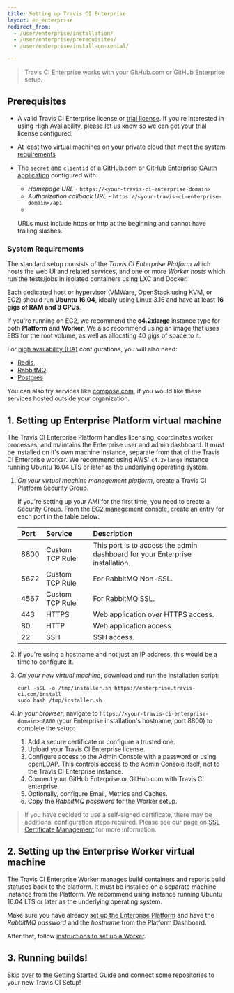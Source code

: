```yaml
---
title: Setting up Travis CI Enterprise
layout: en_enterprise
redirect_from:
  - /user/enterprise/installation/
  - /user/enterprise/prerequisites/
  - /user/enterprise/install-on-xenial/

---
```


> Travis CI Enterprise works with your GitHub.com or GitHub Enterprise setup.

## Prerequisites

  * A valid Travis CI Enterprise license or [trial license](https://enterprise.travis-ci.com/signup). If you're interested in using [High Availability](/user/enterprise/high-availability/), [please let us know](mailto:enterprise@travis-ci.com) so we can get your trial license configured.

  * At least two virtual machines on your private cloud that meet the [system requirements](#system-requirements)
  * The `secret` and `clientid` of a GitHub.com or GitHub Enterprise [OAuth application](https://developer.github.com/apps/building-integrations/setting-up-and-registering-oauth-apps/registering-oauth-apps/) configured with:

    - *Homepage URL* - `https://<your-travis-ci-enterprise-domain>`
    - *Authorization callback URL* - `https://<your-travis-ci-enterprise-domain>/api`
    +
    URLs must include https or http at the beginning and cannot have trailing slashes.

### System Requirements

The standard setup consists of the *Travis CI Enterprise
Platform* which hosts the web UI and related services, and one or more
*Worker hosts* which run the tests/jobs in isolated containers using LXC
and Docker.

Each dedicated host or hypervisor (VMWare, OpenStack using KVM, or EC2) should run **Ubuntu 16.04**, ideally using Linux 3.16 and have at least **16 gigs of RAM and 8 CPUs**.

If you're running on EC2, we recommend the **c4.2xlarge** instance type for both **Platform** and **Worker**. We also recommend using an image that uses EBS for the root volume, as well as allocating 40 gigs of space to it.

For [high availability (HA)](/user/enterprise/high-availability/) configurations, you will also need:

* [Redis](https://redis.io/),
* [RabbitMQ](https://www.rabbitmq.com/)
* [Postgres](https://www.postgresql.org/)

You can also try services like [compose.com](https://compose.com/), if you would like these services hosted outside your organization.

## 1. Setting up Enterprise Platform virtual machine

The Travis CI Enterprise Platform handles licensing, coordinates worker
processes, and maintains the Enterprise user and admin dashboard. It must be
installed on it's own machine instance, separate from that of the Travis CI
Enterprise worker. We recommend using AWS' `c4.2xlarge` instance running
Ubuntu 16.04 LTS or later as the underlying operating system.

1. *On your virtual machine management platform*, create a Travis CI Platform Security Group.

    If you're setting up your AMI for the first time, you need to create
    a Security Group. From the EC2 management console, create an entry for
    each port in the table below:

    | Port | Service         | Description                                                                  |
    |:-----|:----------------|:-----------------------------------------------------------------------------|
    | 8800 | Custom TCP Rule | This port is to access the admin dashboard for your Enterprise installation. |
    | 5672 | Custom TCP Rule | For RabbitMQ Non-SSL.                                                        |
    | 4567 | Custom TCP Rule | For RabbitMQ SSL.                                                            |
    | 443  | HTTPS           | Web application over HTTPS access.                                           |
    | 80   | HTTP            | Web application access.                                                      |
    | 22   | SSH             | SSH access.                                                                  |

1. If you're using a hostname and not just an IP address, this would be a time to configure it.

1. *On your new virtual machine*, download and run the installation script:


    ```
    curl -sSL -o /tmp/installer.sh https://enterprise.travis-ci.com/install
    sudo bash /tmp/installer.sh
    ```

3. *In your browser*, navigate to `https://<your-travis-ci-enterprise-domain>:8800` (your Enterprise
installation's hostname, port 8800) to complete the setup:

   1. Add a secure certificate or configure a trusted one.
   1. Upload your Travis CI Enterprise license.
   1. Configure access to the Admin Console with a password or using openLDAP. This controls access to the Admin Console itself, not to the Travis CI Enterprise instance.
   1. Connect your GitHub Enterprise or GitHub.com with Travis CI enterprise.
   1. Optionally, configure Email, Metrics and Caches.
   1. Copy the *RabbitMQ password* for the Worker setup.

> If you have decided to use a self-signed certificate, there may be additional configuration steps required. Please see our page on [SSL Certificate Management](/user/enterprise/ssl-certificate-management) for more information.

## 2. Setting up the Enterprise Worker virtual machine

The Travis CI Enterprise Worker manages build containers and reports build
statuses back to the platform. It must be installed on a separate machine
instance from the Platform. We recommend using instance running Ubuntu 16.04 LTS or later as the underlying operating system.

Make sure you have already [set up the Enterprise Platform](/user/enterprise/setting-up-travis-ci-enterprise/#1-setting-up-enterprise-platform-virtual-machine) and have the *RabbitMQ password* and the *hostname* from the Platform Dashboard. 

After that, follow [instructions to set up a Worker](/user/enterprise/setting-up-worker).


## 3. Running builds!

 Skip over to the [Getting Started Guide](https://docs.travis-ci.com/user/tutorial/) and connect some repositories to your new Travis CI Setup!

<!-- TODO

## 4. What next?

High Availability
Java config
Proxies

-->
